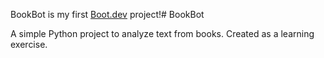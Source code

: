 
BookBot is my first [Boot.dev](https://www.boot.dev) project!# BookBot

A simple Python project to analyze text from books. Created as a learning exercise.
